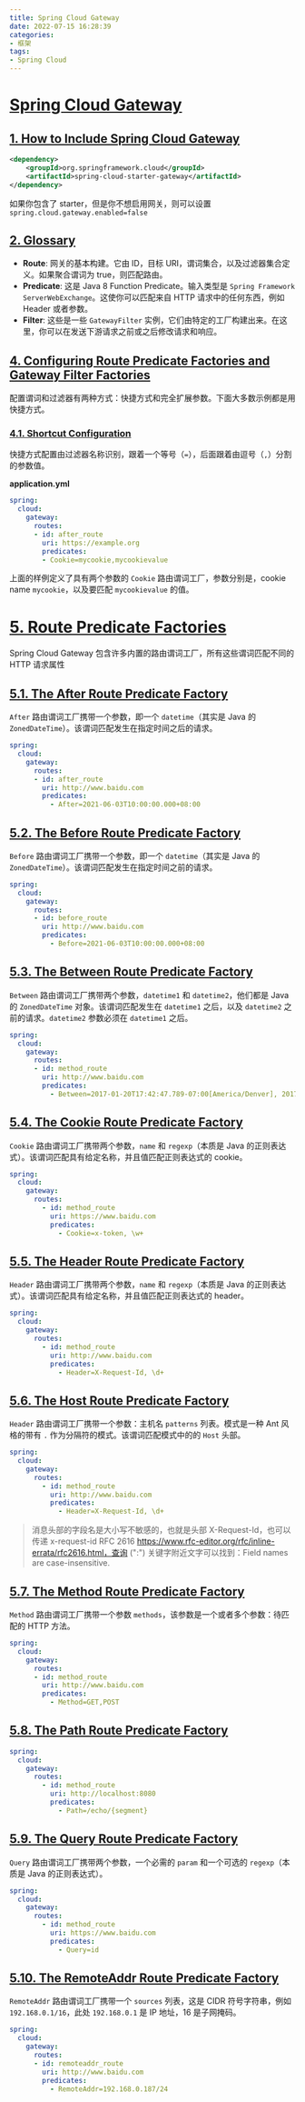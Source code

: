 ```yaml
---
title: Spring Cloud Gateway
date: 2022-07-15 16:28:39
categories:
- 框架
tags:
- Spring Cloud
---
```


# [Spring Cloud Gateway](https://docs.spring.io/spring-cloud-gateway/docs/2.2.9.RELEASE/reference/html/)

## [1. How to Include Spring Cloud Gateway](https://docs.spring.io/spring-cloud-gateway/docs/2.2.9.RELEASE/reference/html/#gateway-starter)


```xml
<dependency>
    <groupId>org.springframework.cloud</groupId>
    <artifactId>spring-cloud-starter-gateway</artifactId>
</dependency>
```

如果你包含了 starter，但是你不想启用网关，则可以设置 `spring.cloud.gateway.enabled=false`


## [2. Glossary](https://docs.spring.io/spring-cloud-gateway/docs/2.2.9.RELEASE/reference/html/#glossary)

- **Route**: 网关的基本构建。它由 ID，目标 URI，谓词集合，以及过滤器集合定义。如果聚合谓词为 true，则匹配路由。
- **Predicate**: 这是 Java 8 Function Predicate。输入类型是 `Spring Framework ServerWebExchange`。这使你可以匹配来自 HTTP 请求中的任何东西，例如 Header 或者参数。
- **Filter**: 这些是一些 `GatewayFilter` 实例，它们由特定的工厂构建出来。在这里，你可以在发送下游请求之前或之后修改请求和响应。


## [4. Configuring Route Predicate Factories and Gateway Filter Factories](https://docs.spring.io/spring-cloud-gateway/docs/2.2.9.RELEASE/reference/html/#configuring-route-predicate-factories-and-gateway-filter-factories)

配置谓词和过滤器有两种方式：快捷方式和完全扩展参数。下面大多数示例都是用快捷方式。

### [4.1. Shortcut Configuration](https://docs.spring.io/spring-cloud-gateway/docs/2.2.9.RELEASE/reference/html/#shortcut-configuration)

快捷方式配置由过滤器名称识别，跟着一个等号（`=`），后面跟着由逗号（`,`）分割的参数值。

**application.yml**

```yml
spring:
  cloud:
    gateway:
      routes:
      - id: after_route
        uri: https://example.org
        predicates:
        - Cookie=mycookie,mycookievalue
```
上面的样例定义了具有两个参数的 `Cookie` 路由谓词工厂，参数分别是，cookie name `mycookie`，以及要匹配 `mycookievalue` 的值。


# [5. Route Predicate Factories](https://docs.spring.io/spring-cloud-gateway/docs/2.2.9.RELEASE/reference/html/#gateway-request-predicates-factories)

Spring Cloud Gateway 包含许多内置的路由谓词工厂，所有这些谓词匹配不同的 HTTP 请求属性

## [5.1. The After Route Predicate Factory](https://docs.spring.io/spring-cloud-gateway/docs/2.2.9.RELEASE/reference/html/#the-after-route-predicate-factory)
`After` 路由谓词工厂携带一个参数，即一个 `datetime`（其实是 Java 的 `ZonedDateTime`）。该谓词匹配发生在指定时间之后的请求。

```yml
spring:
  cloud:
    gateway:
      routes:
      - id: after_route
        uri: http://www.baidu.com
        predicates:
          - After=2021-06-03T10:00:00.000+08:00
```


## [5.2. The Before Route Predicate Factory](https://docs.spring.io/spring-cloud-gateway/docs/2.2.9.RELEASE/reference/html/#the-before-route-predicate-factory)
`Before` 路由谓词工厂携带一个参数，即一个 `datetime`（其实是 Java 的 `ZonedDateTime`）。该谓词匹配发生在指定时间之前的请求。

```yml
spring:
  cloud:
    gateway:
      routes:
      - id: before_route
        uri: http://www.baidu.com
        predicates:
          - Before=2021-06-03T10:00:00.000+08:00
```

## [5.3. The Between Route Predicate Factory](https://docs.spring.io/spring-cloud-gateway/docs/2.2.9.RELEASE/reference/html/#the-between-route-predicate-factory)

`Between` 路由谓词工厂携带两个参数，`datetime1` 和 `datetime2`，他们都是 Java 的 `ZonedDateTime` 对象。该谓词匹配发生在 `datetime1` 之后，以及 `datetime2` 之前的请求。`datetime2` 参数必须在 `datetime1` 之后。

```yml
spring:
  cloud:
    gateway:
      routes:
      - id: method_route
        uri: http://www.baidu.com
        predicates:
          - Between=2017-01-20T17:42:47.789-07:00[America/Denver], 2017-01-21T17:42:47.789-07:00[America/Denver]
```

## [5.4. The Cookie Route Predicate Factory](https://docs.spring.io/spring-cloud-gateway/docs/2.2.9.RELEASE/reference/html/#the-cookie-route-predicate-factory)
`Cookie` 路由谓词工厂携带两个参数，`name` 和 `regexp`（本质是 Java 的正则表达式）。该谓词匹配具有给定名称，并且值匹配正则表达式的 cookie。

```yml
spring:
  cloud:
    gateway:
      routes:
        - id: method_route
          uri: https://www.baidu.com
          predicates:
            - Cookie=x-token, \w+
```

## [5.5. The Header Route Predicate Factory](https://docs.spring.io/spring-cloud-gateway/docs/2.2.9.RELEASE/reference/html/#the-header-route-predicate-factory)
`Header` 路由谓词工厂携带两个参数，`name` 和 `regexp`（本质是 Java 的正则表达式）。该谓词匹配具有给定名称，并且值匹配正则表达式的 header。

```yml
spring:
  cloud:
    gateway:
      routes:
        - id: method_route
          uri: http://www.baidu.com
          predicates:
            - Header=X-Request-Id, \d+
```


## [5.6. The Host Route Predicate Factory](https://docs.spring.io/spring-cloud-gateway/docs/2.2.9.RELEASE/reference/html/#the-host-route-predicate-factory)
`Header` 路由谓词工厂携带一个参数：主机名 `patterns` 列表。模式是一种 Ant 风格的带有 `.` 作为分隔符的模式。该谓词匹配模式中的的 `Host` 头部。

```yml
spring:
  cloud:
    gateway:
      routes:
        - id: method_route
          uri: http://www.baidu.com
          predicates:
            - Header=X-Request-Id, \d+
```

> 消息头部的字段名是大小写不敏感的，也就是头部 X-Request-Id，也可以传递 x-request-id
> RFC 2616 https://www.rfc-editor.org/rfc/inline-errata/rfc2616.html，查询 (":") 关键字附近文字可以找到：Field names are case-insensitive.


## [5.7. The Method Route Predicate Factory](https://docs.spring.io/spring-cloud-gateway/docs/2.2.9.RELEASE/reference/html/#the-method-route-predicate-factory)
`Method` 路由谓词工厂携带一个参数 `methods`，该参数是一个或者多个参数：待匹配的 HTTP 方法。

```yml
spring:
  cloud:
    gateway:
      routes:
      - id: method_route
        uri: http://www.baidu.com
        predicates:
          - Method=GET,POST
```

## [5.8. The Path Route Predicate Factory](https://docs.spring.io/spring-cloud-gateway/docs/2.2.9.RELEASE/reference/html/#the-path-route-predicate-factory)

```yml
spring:
  cloud:
    gateway:
      routes:
        - id: method_route
          uri: http://localhost:8080
          predicates:
            - Path=/echo/{segment}
```


## [5.9. The Query Route Predicate Factory](https://docs.spring.io/spring-cloud-gateway/docs/2.2.9.RELEASE/reference/html/#the-query-route-predicate-factory)
`Query` 路由谓词工厂携带两个参数，一个必需的 `param` 和一个可选的 `regexp`（本质是 Java 的正则表达式）。

```yml
spring:
  cloud:
    gateway:
      routes:
        - id: method_route
          uri: https://www.baidu.com
          predicates:
            - Query=id
```

## [5.10. The RemoteAddr Route Predicate Factory](https://docs.spring.io/spring-cloud-gateway/docs/2.2.9.RELEASE/reference/html/#the-remoteaddr-route-predicate-factory)
`RemoteAddr` 路由谓词工厂携带一个 `sources` 列表，这是 CIDR 符号字符串，例如 `192.168.0.1/16`，此处 `192.168.0.1` 是 IP 地址，16 是子网掩码。

```yml
spring:
  cloud:
    gateway:
      routes:
      - id: remoteaddr_route
        uri: http://www.baidu.com
        predicates:
          - RemoteAddr=192.168.0.187/24
```